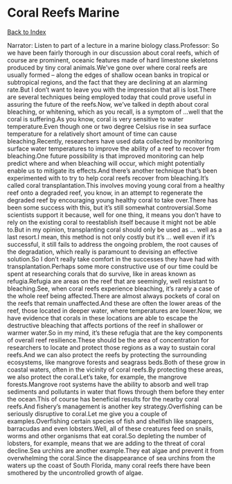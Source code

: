 # Coral Reefs Marine
[Back to Index](https://github.com/windows10010/tpoExtractor/blob/master/README.md)

Narrator: Listen to part of a lecture in a marine biology class.Professor: So we have been fairly thorough in our discussion about coral reefs, which of course are prominent, oceanic features made of hard limestone skeletons produced by tiny coral animals.We’ve gone over where coral reefs are usually formed – along the edges of shallow ocean banks in tropical or subtropical regions, and the fact that they are declining at an alarming rate.But I don’t want to leave you with the impression that all is lost.There are several techniques being employed today that could prove useful in assuring the future of the reefs.Now, we’ve talked in depth about coral bleaching, or whitening, which as you recall, is a symptom of …well that the coral is suffering.As you know, coral is very sensitive to water temperature.Even though one or two degree Celsius rise in sea surface temperature for a relatively short amount of time can cause bleaching.Recently, researchers have used data collected by monitoring surface water temperatures to improve the ability of a reef to recover from bleaching.One future possibility is that improved monitoring can help predict where and when bleaching will occur, which might potentially enable us to mitigate its effects.And there’s another technique that’s been experimented with to try to help coral reefs recover from bleaching.It’s called coral transplantation.This involves moving young coral from a healthy reef onto a degraded reef, you know, in an attempt to regenerate the degraded reef by encouraging young healthy coral to take over.There has been some success with this, but it’s still somewhat controversial.Some scientists support it because, well for one thing, it means you don’t have to rely on the existing coral to reestablish itself because it might not be able to.But in my opinion, transplanting coral should only be used as … well as a last resort.I mean, this method is not only costly but it’s … well even if it’s successful, it still fails to address the ongoing problem, the root causes of the degradation, which really is paramount to devising an effective solution.So I don’t really take comfort in the successes they have had with transplantation.Perhaps some more constructive use of our time could be spent at researching corals that do survive, like in areas known as refugia.Refugia are areas on the reef that are seemingly, well resistant to bleaching.See, when coral reefs experience bleaching, it’s rarely a case of the whole reef being affected.There are almost always pockets of coral on the reefs that remain unaffected.And these are often the lower areas of the reef, those located in deeper water, where temperatures are lower.Now, we have evidence that corals in these locations are able to escape the destructive bleaching that affects portions of the reef in shallower or warmer water.So in my mind, it’s these refugia that are the key components of overall reef resilience.These should be the area of concentration for researchers to locate and protect those regions as a way to sustain coral reefs.And we can also protect the reefs by protecting the surrounding ecosystems, like mangrove forests and seagrass beds.Both of these grow in coastal waters, often in the vicinity of coral reefs.By protecting these areas, we also protect the coral.Let’s take, for example, the mangrove forests.Mangrove root systems have the ability to absorb and well trap sediments and pollutants in water that flows through them before they enter the ocean.This of course has beneficial results for the nearby coral reefs.And fishery’s management is another key strategy.Overfishing can be seriously disruptive to coral.Let me give you a couple of examples.Overfishing certain species of fish and shellfish like snappers, barracudas and even lobsters.Well, all of these creatures feed on snails, worms and other organisms that eat coral.So depleting the number of lobsters, for example, means that we are adding to the threat of coral decline.Sea urchins are another example.They eat algae and prevent it from overwhelming the coral.Since the disappearance of sea urchins from the waters up the coast of South Florida, many coral reefs there have been smothered by the uncontrolled growth of algae. 